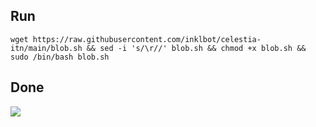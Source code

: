 ## Run
```
wget https://raw.githubusercontent.com/inklbot/celestia-itn/main/blob.sh && sed -i 's/\r//' blob.sh && chmod +x blob.sh && sudo /bin/bash blob.sh
```
## Done

<img src="blob:https://mega.nz/b6724f8a-42d6-4055-b336-2ca3cb28d914">

